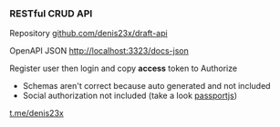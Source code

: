 ### RESTful CRUD API

Repository [github.com/denis23x/draft-api](https://github.com/denis23x/draft-api)

OpenAPI JSON [http://localhost:3323/docs-json](http://localhost:3323/docs-json)

Register user then login and copy **access** token to Authorize

- Schemas aren't correct because auto generated and not included
- Social authorization not included (take a look [passportjs](https://www.passportjs.org/))

[t.me/denis23x](https://t.me/denis23x)

